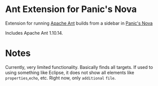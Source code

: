 # Ant Extension for Panic's Nova

Extension for running [Apache Ant](https://ant.apache.org/) builds from a sidebar in [Panic's Nova](https://nova.app/)

Includes Apache Ant 1.10.14.

# Notes

Currently, very limited functionality. Basically finds all targets. If used to using something like Eclipse, it does not show all elements like `properties`,`echo`, etc. Right now, only `additional` `file`.

